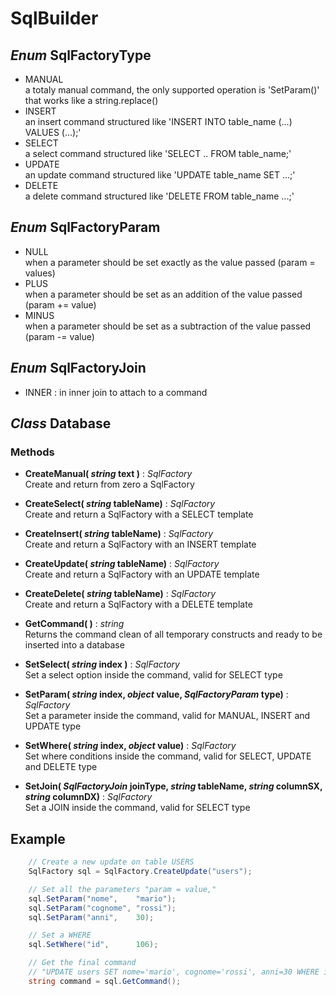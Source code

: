 # SqlBuilder


## *Enum* SqlFactoryType
- MANUAL\
a totaly manual command, the only supported operation is 'SetParam()' that works like a string.replace()
- INSERT\
an insert command structured like 'INSERT INTO table_name (...) VALUES (...);'
- SELECT\
a select command structured like  'SELECT .. FROM table_name;'
- UPDATE\
an update command structured like 'UPDATE table_name SET ...;'
- DELETE\
a delete command structured like  'DELETE FROM table_name ...;'


## *Enum* SqlFactoryParam
- NULL\
when a parameter should be set exactly as the value passed (param = values)
- PLUS\
when a parameter should be set as an addition of the value passed (param += value)
- MINUS\
when a parameter should be set as a subtraction of the value passed (param -= value)


## *Enum* SqlFactoryJoin
- INNER   : in inner join to attach to a command


## *Class* Database

### Methods
- **CreateManual( *string* text )** : *SqlFactory*\
Create and return from zero a SqlFactory

- **CreateSelect( *string*  tableName)** : *SqlFactory*\
Create and return a SqlFactory with a SELECT template

- **CreateInsert( *string*  tableName)** : *SqlFactory*\
Create and return a SqlFactory with an INSERT template

- **CreateUpdate( *string*  tableName)** : *SqlFactory*\
Create and return a SqlFactory with an UPDATE template

- **CreateDelete( *string*  tableName)** : *SqlFactory*\
Create and return a SqlFactory with a DELETE template


- **GetCommand( )** : *string*\
Returns the command clean of all temporary constructs and ready to be inserted into a database


- **SetSelect(  *string* index )** : *SqlFactory*\
Set a select option inside the command, valid for SELECT type

- **SetParam( *string* index, *object* value, *SqlFactoryParam* type)** : *SqlFactory*\
Set a parameter inside the command, valid for MANUAL, INSERT and UPDATE type

- **SetWhere( *string* index, *object* value)** : *SqlFactory*\
Set where conditions inside the command, valid for SELECT, UPDATE and DELETE type

- **SetJoin( *SqlFactoryJoin* joinType, *string* tableName, *string* columnSX, *string* columnDX)** : *SqlFactory*\
Set a JOIN inside the command, valid for SELECT type


## Example 
```C#
    // Create a new update on table USERS
    SqlFactory sql = SqlFactory.CreateUpdate("users");

    // Set all the parameters "param = value,"
    sql.SetParam("nome",    "mario");
    sql.SetParam("cognome", "rossi");
    sql.SetParam("anni",    30);

    // Set a WHERE
    sql.SetWhere("id",      106);

    // Get the final command 
    // "UPDATE users SET nome='mario', cognome='rossi', anni=30 WHERE id=106;"
    string command = sql.GetCommand();
```